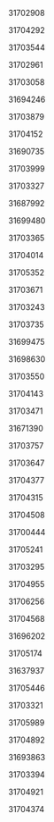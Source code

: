 31702908

31704292

31703544

31702961

31703058

31694246

31703879

31704152

31690735

31703999

31703327

31687992

31699480

31703365

31704014

31705352

31703671

31703243

31703735

31699475

31698630

31703550

31704143

31703471

31671390

31703757

31703647

31704377

31704315

31704508

31700444

31705241

31703295

31704955

31706256

31704568

31696202

31705174

31637937

31705446

31703321

31705989

31704892

31693863

31703394

31704921

31704374

